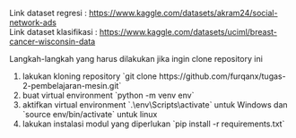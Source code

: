 Link dataset regresi : https://www.kaggle.com/datasets/akram24/social-network-ads <br>
Link dataset klasifikasi : https://www.kaggle.com/datasets/uciml/breast-cancer-wisconsin-data

<p>Langkah-langkah yang harus dilakukan jika ingin clone repository ini</p>
<ol>
    <li> lakukan kloning repository `git clone https://github.com/furqanx/tugas-2-pembelajaran-mesin.git`
    <li> buat virtual environment `python -m venv env`
    <li> aktifkan virtual environment `.\env\Scripts\activate` untuk Windows dan `source env/bin/activate` untuk linux
    <li> lakukan instalasi modul yang diperlukan `pip install -r requirements.txt`
</ol>